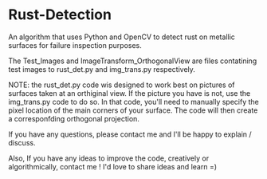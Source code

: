 # Rust-Detection
An algorithm that uses Python and OpenCV to detect rust on metallic surfaces for failure inspection purposes.

The Test_Images and ImageTransform_OrthogonalView are files contatining test images to rust_det.py and img_trans.py respectively.

NOTE: the rust_det.py code wis designed to work best on pictures of surfaces taken at an orthiginal view.
If the picture you have is not, use the img_trans.py code to do so. In that code, you'll need to manually specify the pixel location of the main corners of 
your surface. The code will then create a corresponfding orthogonal projection.

If you have any questions, please contact me and I'll be happy to explain / discuss.

Also, If you have any ideas to improve the code, creatively or algorithmically, contact me ! I'd love to share ideas and learn =)
